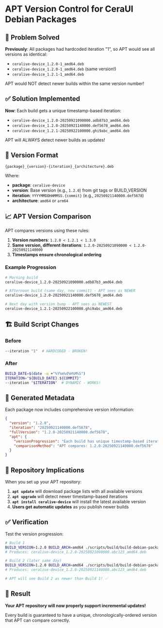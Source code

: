 # APT Version Control for CeraUI Debian Packages

## 🎯 Problem Solved

**Previously**: All packages had hardcoded iteration "1", so APT would see all versions as identical:

- `ceralive-device_1.2.0-1_amd64.deb`
- `ceralive-device_1.2.0-1_amd64.deb` (same version!)
- `ceralive-device_1.2.1-1_amd64.deb`

APT would NOT detect newer builds within the same version number!

## ✅ Solution Implemented

**Now**: Each build gets a unique timestamp-based iteration:

- `ceralive-device_1.2.0-20250921090000.adb87b3_amd64.deb`
- `ceralive-device_1.2.0-20250921140000.def5678_amd64.deb`
- `ceralive-device_1.2.1-20250922100000.ghi9abc_amd64.deb`

APT will ALWAYS detect newer builds as updates!

## 🔢 Version Format

```
{package}_{version}-{iteration}_{architecture}.deb
```

Where:

- **package**: `ceralive-device`
- **version**: Base version (e.g., `1.2.0`) from git tags or BUILD_VERSION
- **iteration**: `YYYYMMDDHHMMSS.{commit}` (e.g., `20250921140000.def5678`)
- **architecture**: `amd64` or `arm64`

## 📈 APT Version Comparison

APT compares versions using these rules:

1. **Version numbers**: `1.2.0 < 1.2.1 < 1.3.0`
2. **Same version, different iterations**: `1.2.0-20250921090000 < 1.2.0-20250921140000`
3. **Timestamps ensure chronological ordering**

### Example Progression

```bash
# Morning build
ceralive-device_1.2.0-20250921090000.adb87b3_amd64.deb

# Afternoon build (same day, new commit) - APT sees as NEWER
ceralive-device_1.2.0-20250921140000.def5678_amd64.deb

# Next day with version bump - APT sees as NEWEST
ceralive-device_1.2.1-20250922100000.ghi9abc_amd64.deb
```

## 🏗️ Build Script Changes

### Before

```bash
--iteration "1"  # HARDCODED - BROKEN!
```

### After

```bash
BUILD_DATE=$(date -u +"%Y%m%d%H%M%S")
ITERATION="${BUILD_DATE}.${COMMIT}"
--iteration "$ITERATION"  # DYNAMIC - WORKS!
```

## 🎁 Generated Metadata

Each package now includes comprehensive version information:

```json
{
  "version": "1.2.0",
  "iteration": "20250921140000.def5678",
  "fullVersion": "1.2.0-20250921140000.def5678",
  "apt": {
    "versionProgression": "Each build has unique timestamp-based iteration",
    "comparisonMethod": "APT compares: 1.2.0-20250921140000.def5678"
  }
}
```

## 🚀 Repository Implications

When you set up your APT repository:

1. **`apt update`** will download package lists with all available versions
2. **`apt upgrade`** will detect newer timestamp-based iterations
3. **`apt install ceralive-device`** will install the latest available version
4. **Users get automatic updates** as you publish newer builds

## ✅ Verification

Test the version progression:

```bash
# Build 1
BUILD_VERSION=1.2.0 BUILD_ARCH=amd64 ./scripts/build/build-debian-package.sh
# Produces: ceralive-device_1.2.0-20250921090000.abc123_amd64.deb

# Build 2 (later same day)
BUILD_VERSION=1.2.0 BUILD_ARCH=amd64 ./scripts/build/build-debian-package.sh
# Produces: ceralive-device_1.2.0-20250921140000.abc123_amd64.deb

# APT will see Build 2 as newer than Build 1! ✅
```

## 🎯 Result

**Your APT repository will now properly support incremental updates!**

Every build is guaranteed to have a unique, chronologically-ordered version that APT can compare correctly.
